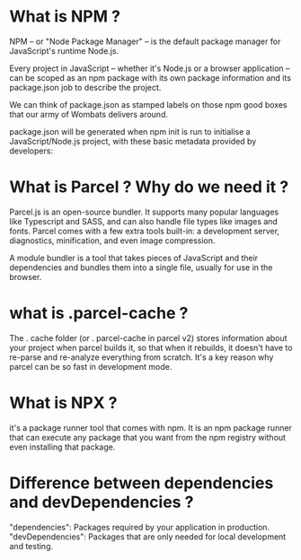 # What is NPM ?

NPM – or "Node Package Manager" – is the default package manager for JavaScript's runtime Node.js.

Every project in JavaScript – whether it's Node.js or a browser application – can be scoped as an npm package with its own package information and its package.json job to describe the project.

We can think of package.json as stamped labels on those npm good boxes that our army of Wombats delivers around.

package.json will be generated when npm init is run to initialise a JavaScript/Node.js project, with these basic metadata provided by developers:

# What is Parcel ? Why do we need it ?

Parcel.js is an open-source bundler. It supports many popular languages like Typescript and SASS, and can also handle file types like images and fonts. Parcel comes with a few extra tools built-in: a development server, diagnostics, minification, and even image compression.

A module bundler is a tool that takes pieces of JavaScript and their dependencies and bundles them into a single file, usually for use in the browser.

# what is .parcel-cache ?

The . cache folder (or . parcel-cache in parcel v2) stores information about your project when parcel builds it, so that when it rebuilds, it doesn't have to re-parse and re-analyze everything from scratch. It's a key reason why parcel can be so fast in development mode.

# What is NPX ?

it's a package runner tool that comes with npm. It is an npm package runner that can execute any package that you want from the npm registry without even installing that package.

# Difference between dependencies and devDependencies ?

"dependencies": Packages required by your application in production.
"devDependencies": Packages that are only needed for local development and testing.
